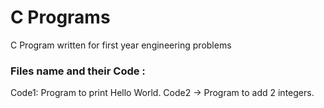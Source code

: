 # C Programs
C Program written for first year engineering problems
 

### Files name and their Code :

 Code1: Program to print Hello World.
 Code2 -> Program to add 2 integers.
